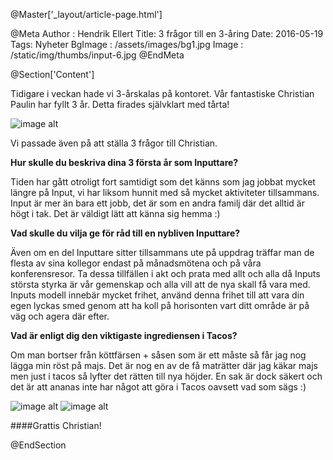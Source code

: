 @Master['_layout/article-page.html']

@Meta
Author : Hendrik Ellert
Title: 3 frågor till en 3-åring
Date: 2016-05-19
Tags: Nyheter
BgImage : /assets/images/bg1.jpg
Image : /static/img/thumbs/input-6.jpg
@EndMeta

@Section['Content']

Tidigare i veckan hade vi 3-årskalas på kontoret. Vår fantastiske Christian Paulin har fyllt 3 år. Detta firades självklart med tårta!

![image alt](/static/img/nyheter/ChristianPaulin.jpg)

Vi passade även på att ställa 3 frågor till Christian.

**Hur skulle du beskriva dina 3 första år som Inputtare?**

Tiden har gått otroligt fort samtidigt som det känns som jag jobbat mycket längre på Input, vi har liksom hunnit med så mycket aktiviteter tillsammans. Input är mer än bara ett jobb, det är som en andra familj där det alltid är högt i tak. Det är väldigt lätt att känna sig hemma :)

**Vad skulle du vilja ge för råd till en nybliven Inputtare?**

Även om en del Inputtare sitter tillsammans ute på uppdrag träffar man de flesta av sina kollegor endast på månadsmötena och på våra konferensresor. Ta dessa tillfällen i akt och prata med allt och alla då Inputs största styrka är vår gemenskap och alla vill att de nya skall få vara med. Inputs modell innebär mycket frihet, använd denna frihet till att vara din egen lyckas smed genom att ha koll på horisonten vart ditt område är på väg och agera där efter.

**Vad är enligt dig den viktigaste ingrediensen i Tacos?**

Om man bortser från köttfärsen + såsen som är ett måste så får jag nog lägga min röst på majs. Det är nog en av de få maträtter där jag käkar majs men just i tacos så lyfter det rätten till nya höjder. En sak är dock säkert och det är att ananas inte har något att göra i Tacos oavsett vad som sägs :) 

![image alt](/static/img/nyheter/ChristianFest.jpg)       ![image alt](/static/img/nyheter/ChristianPaulinCake.jpg)

####Grattis Christian!

@EndSection
